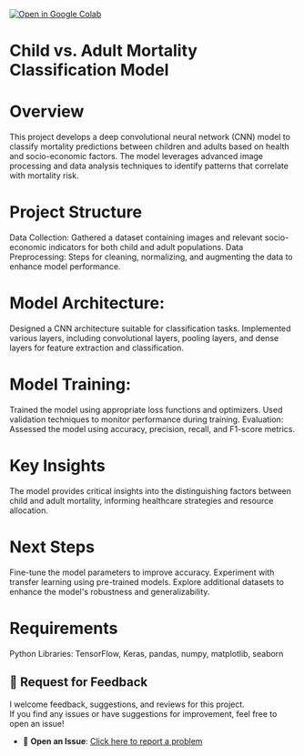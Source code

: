 [![Open in Google Colab](https://colab.research.google.com/assets/colab-badge.svg)](https://colab.research.google.com/github/MuhammadAbbas01/Child-v-Adult-Predic/blob/main/CNNs.ipynb)

# Child vs. Adult Mortality Classification Model
# Overview
This project develops a deep convolutional neural network (CNN) model to classify mortality predictions between children and adults based on health and socio-economic factors. The model leverages advanced image processing and data analysis techniques to identify patterns that correlate with mortality risk.

# Project Structure
Data Collection: Gathered a dataset containing images and relevant socio-economic indicators for both child and adult populations.
Data Preprocessing: Steps for cleaning, normalizing, and augmenting the data to enhance model performance.
# Model Architecture:
Designed a CNN architecture suitable for classification tasks.
Implemented various layers, including convolutional layers, pooling layers, and dense layers for feature extraction and classification.
# Model Training:
Trained the model using appropriate loss functions and optimizers.
Used validation techniques to monitor performance during training.
Evaluation: Assessed the model using accuracy, precision, recall, and F1-score metrics.
# Key Insights
The model provides critical insights into the distinguishing factors between child and adult mortality, informing healthcare strategies and resource allocation.

# Next Steps
Fine-tune the model parameters to improve accuracy.
Experiment with transfer learning using pre-trained models.
Explore additional datasets to enhance the model's robustness and generalizability.
# Requirements
Python
Libraries: TensorFlow, Keras, pandas, numpy, matplotlib, seaborn

## 📢 Request for Feedback
I welcome feedback, suggestions, and reviews for this project.  
If you find any issues or have suggestions for improvement, feel free to open an issue!

- 🐛 **Open an Issue**: [Click here to report a problem](https://github.com/MuhammadAbbas01/Child-v-Adult-Predic/issues)               
